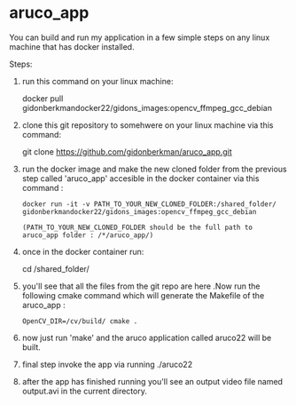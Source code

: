 # aruco_app
You can build  and run my application in a few simple steps on any linux machine that has docker installed.

Steps:

1) run this command on your linux machine:

    docker pull gidonberkmandocker22/gidons_images:opencv_ffmpeg_gcc_debian
    
2) clone this git repository to somehwere on your linux machine via this command:

      git clone https://github.com/gidonberkman/aruco_app.git
      
3) run the docker image and make the new cloned folder  from the previous step called 'aruco_app' accesible in the docker container via this command :

       docker run -it -v PATH_TO_YOUR_NEW_CLONED_FOLDER:/shared_folder/ gidonberkmandocker22/gidons_images:opencv_ffmpeg_gcc_debian 
       
       (PATH_TO_YOUR_NEW_CLONED_FOLDER should be the full path to aruco_app folder : /*/aruco_app/)
       
 4) once in the docker container run:
 
       cd /shared_folder/
 5) you'll see  that all the files from the git repo are here .Now run the following cmake command which will generate the Makefile of the aruco_app :
 
        OpenCV_DIR=/cv/build/ cmake .
        
 6) now just run 'make' and the aruco application called aruco22 will be built.
 7) final step invoke the app via running ./aruco22  
 8) after the app has finished running you'll see an output video file named output.avi in the current directory.
